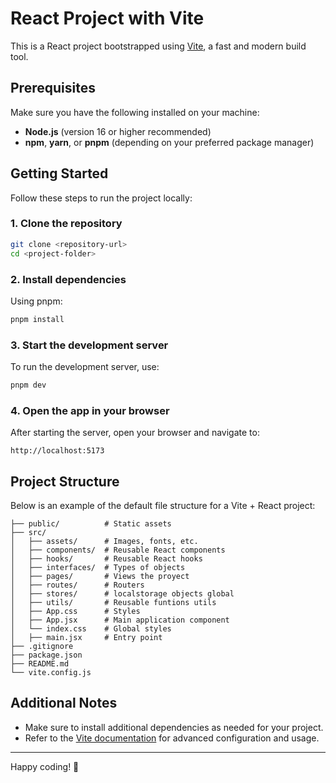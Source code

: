 
# React Project with Vite

This is a React project bootstrapped using [Vite](https://vitejs.dev/), a fast and modern build tool.

## Prerequisites

Make sure you have the following installed on your machine:

- **Node.js** (version 16 or higher recommended)
- **npm**, **yarn**, or **pnpm** (depending on your preferred package manager)

## Getting Started

Follow these steps to run the project locally:

### 1. Clone the repository

```bash
git clone <repository-url>
cd <project-folder>
```

### 2. Install dependencies


Using pnpm:

```bash
pnpm install
```

### 3. Start the development server

To run the development server, use:

```bash
pnpm dev
```

### 4. Open the app in your browser

After starting the server, open your browser and navigate to:

```
http://localhost:5173
```

## Project Structure

Below is an example of the default file structure for a Vite + React project:

```
├── public/          # Static assets
├── src/
│   ├── assets/      # Images, fonts, etc.
│   ├── components/  # Reusable React components
│   ├── hooks/       # Reusable React hooks
│   ├── interfaces/  # Types of objects
│   ├── pages/       # Views the proyect
│   ├── routes/      # Routers
│   ├── stores/      # localstorage objects global
│   ├── utils/       # Reusable funtions utils
│   ├── App.css      # Styles
│   ├── App.jsx      # Main application component
│   └── index.css    # Global styles
│   ├── main.jsx     # Entry point
├── .gitignore
├── package.json
├── README.md
└── vite.config.js
```

## Additional Notes

- Make sure to install additional dependencies as needed for your project.
- Refer to the [Vite documentation](https://vitejs.dev/) for advanced configuration and usage.

---

Happy coding! 🚀
